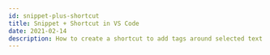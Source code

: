 ```yaml
---
id: snippet-plus-shortcut
title: Snippet + Shortcut in VS Code
date: 2021-02-14
description: How to create a shortcut to add tags around selected text in VS Code
---
```

